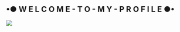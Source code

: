 ## •● W E L C O M E - T O - M Y - P R O F I L E ●•

![](https://cdn.discordapp.com/attachments/831877886680104971/905424865190899723/Konachan.com_-_323955_sample.jpg)
